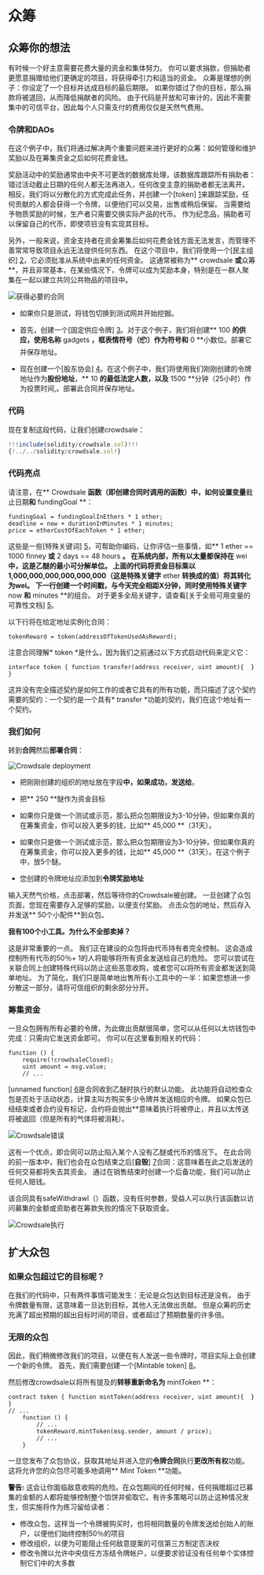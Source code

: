 # 众筹

## 众筹你的想法

有时候一个好主意需要花费大量的资金和集体努力。
你可以要求捐款，但捐助者更愿意捐赠给他们更确定的项目，将获得牵引力和适当的资金。
众筹是理想的例子：你设定了一个目标并达成目标的最后期限。
如果你错过了你的目标，那么捐款将被退回，从而降低捐献者的风险。
由于代码是开放和可审计的，因此不需要集中的可信平台，因此每个人只需支付的费用仅仅是天然气费用。

### 令牌和DAOs

在这个例子中，我们将通过解决两个重要问题来进行更好的众筹：如何管理和维护奖励以及在筹集资金之后如何花费金钱。

奖励活动中的奖励通常由中央不可更改的数据库处理，该数据库跟踪所有捐助者：错过活动截止日期的任何人都无法再进入，任何改变主意的捐助者都无法离开。
相反，我们将以分散化的方式完成此任务，并创建一个[token] [1]来跟踪奖励，任何贡献的人都会获得一个令牌，以便他们可以交易，出售或稍后保留。
当需要给予物质奖励的时候，生产者只需要交换实际产品的代币。
作为纪念品，捐助者可以保留自己的代币，即使项目没有实现其目标。

另外，一般来说，资金支持者在资金筹集后如何花费金钱方面无法发言，而管理不善常常导致项目永远无法提供任何东西。
在这个项目中，我们将使用一个[民主组织] [2]，它必须批准从系统中出来的任何资金。
这通常被称为** crowdsale **或**众筹**，并且非常基本，在某些情况下，令牌可以成为奖励本身，特别是在一群人聚集在一起以建立共同公共物品的项目中。

![获得必要的合同](./images/tutorial/token-crowdsale.png)

* 如果你只是测试，将钱包切换到测试网并开始挖掘。

* 首先，创建一个[固定供应令牌] [3]。对于这个例子，我们将创建** 100 **的供应，使用名称** gadgets **，框表情符号（📦）作为符号和** 0 **小数位。部署它并保存地址。

* 现在创建一个[股东协会] [4]。在这个例子中，我们将使用我们刚刚创建的令牌地址作为**股份地址**，** 10 **的最低法定人数，以及** 1500 **分钟（25小时）作为投票时间,。部署此合同并保存地址。

### 代码

现在复制这段代码，让我们创建crowdsale：

```js
!!!include(solidity/crowdsale.sol)!!!
{!../../solidity/crowdsale.sol!}
```

### 代码亮点

请注意，在** Crowdsale **函数（即创建合同时调用的函数）中，如何设置变量**截止日期**和** fundingGoal **：

    fundingGoal = fundingGoalInEthers * 1 ether;
    deadline = now + durationInMinutes * 1 minutes;
    price = etherCostOfEachToken * 1 ether;

这些是一些[特殊关键词] [5]，可帮助你编码，让你评估一些事情，如** 1 ether == 1000 finney **或** 2 days == 48 hours **。
在系统内部，所有以太量都保持在** wei **中，这是乙醚的最小可分解单位。
上面的代码将资金目标乘以1,000,000,000,000,000,000（这是特殊关键字** ether **转换成的值）将其转化为wei。
下一行创建一个时间戳，与今天完全相距X分钟，同时使用特殊关键字** now **和** minutes **的组合。
对于更多全局关键字，请查看[关于全局可用变量的可靠性文档] [5]。

以下行将在给定地址实例化合同：

    tokenReward = token(addressOfTokenUsedAsReward);

注意合同理解* token *是什么，因为我们之前通过以下方式启动代码来定义它：

    interface token { function transfer(address receiver, uint amount){  } }

这并没有完全描述契约是如何工作的或者它具有的所有功能，而只描述了这个契约需要的契约：一个契约是一个具有* transfer *功能的契约，我们在这个地址有一个契约。

### 我们如何

转到**合同**然后**部署合同**：

![Crowdsale deployment](./images/tutorial/crowdsale-deploy.png)

* 把刚刚创建的组织的地址放在字段**中，如果成功，发送给**。

* 把** 250 **醚作为资金目标

* 如果你只是做一个测试或示范，那么把众包期限设为3-10分钟，但如果你真的在筹集资金，你可以投入更多的钱，比如** 45,000 **（31天）。

* 如果你只是做一个测试或示范，那么把众包期限设为3-10分钟，但如果你真的在筹集资金，你可以投入更多的钱，比如** 45,000 **（31天）。在这个例子中，放5个醚。

* 您创建的令牌地址应添加到**令牌奖励地址**

输入天然气价格，点击部署，然后等待你的Crowdsale被创建。
一旦创建了众包页面，您现在需要存入足够的奖励，以便支付奖励。
点击众包的地址，然后存入并发送** 50个小配件**到众包。

**我有100个小工具。为什么不全部卖掉？**

这是非常重要的一点。
我们正在建设的众包将由代币持有者完全控制。
这会造成控制所有代币的50％+ 1的人将能够将所有资金发送给自己的危险。
您可以尝试在关联合同上创建特殊代码以防止这些恶意收购，或者您可以将所有资金都发送到简单地址。
为了简化，我们只是简单地出售所有小工具中的一半：如果您想进一步分散这一部分，请将可信组织的剩余部分分开。

### 筹集资金

一旦众包拥有所有必要的令牌，为此做出贡献很简单，您可以从任何以太坊钱包中完成：只需向它发送资金即可。
你可以在这里看到相关的代码：

    function () {
        require(!crowdsaleClosed);
        uint amount = msg.value;
        // ...

[unnamed function] [6]是合同收到乙醚时执行的默认功能。
此功能将自动检查众包是否处于活动状态，计算主叫方购买多少令牌并发送相应的令牌。
如果众包已经结束或者合约没有标记，合约将会抛出**意味着执行将被停止，并且以太传送将被返回（但是所有的气体将被消耗）。

![Crowdsale错误](./images/tutorial/crowdsale-error.png)

这有一个优点，即合同可以防止陷入某个人没有乙醚或代币的情况下。
在此合同的前一版本中，我们也会在众包结束之后[**自毁**] [7]合同：这意味着在此之后发送的任何交易都将失去其资金。
通过在销售结束时创建一个后备功能，我们可以防止任何人赔钱。

该合同具有safeWithdrawl（）函数，没有任何参数，受益人可以执行该函数以访问募集的金额或资助者在筹款失败的情况下获取资金。

![Crowdsale执行](./images/tutorial/crowdsale-execute.png)

## 扩大众包

### 如果众包超过它的目标呢？

在我们的代码中，只有两件事情可能发生：无论是众包达到目标还是没有。
由于令牌数量有限，这意味着一旦达到目标，其他人无法做出贡献。
但是众筹的历史充满了超出预期的超出目标时间的项目，或者超过了预期数量的许多倍。

### 无限的众包

因此，我们稍微修改我们的项目，以便在有人发送一些令牌时，项目实际上会创建一个新的令牌。
首先，我们需要创建一个[Mintable token] [8]。

然后修改crowdsale以将所有提及的**转移重新命名为** mintToken **：

    contract token { function mintToken(address receiver, uint amount){  } }
    // ...
        function () {
            // ...
            tokenReward.mintToken(msg.sender, amount / price);
            // ...
        }

一旦您发布了众包协议，获取其地址并进入您的**令牌合同**执行**更改所有权**功能。
这将允许您的众包尽可能多地调用** Mint Token **功能。

**警告:**  这会让你面临敌意收购的危险。在众包期间的任何时候，任何捐赠超过已募集的金额的人都将能够控制整个馅饼并偷取它。有许多策略可以防止这种情况发生，但实施将作为练习留给读者：

* 修改众包，这样当一个令牌被购买时，也将相同数量的令牌发送给创始人的账户，以便他们始终控制50％的项目
* 修改组织，以便为可能阻止任何敌意提案的可信第三方制定否决权
* 修改令牌以允许中央信任方冻结令牌帐户，以便要求验证没有任何单个实体控制它们中的大多数

[1]: ./token
[2]: ./dao
[3]: ./token#the-code
[4]: ./dao#the-shareholder-association
[5]: https://solidity.readthedocs.io/en/latest/units-and-global-variables.html
[6]: https://solidity.readthedocs.io/en/latest/contracts.html#fallback-function
[7]: https://solidity.readthedocs.io/en/latest/units-and-global-variables.html#contract-related
[8]: ./token#central-mint